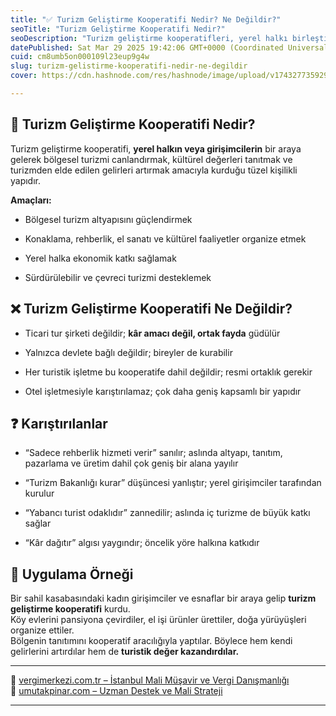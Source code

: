 ```yaml
---
title: "✅ Turizm Geliştirme Kooperatifi Nedir? Ne Değildir?"
seoTitle: "Turizm Geliştirme Kooperatifi Nedir?"
seoDescription: "Turizm geliştirme kooperatifleri, yerel halkı birleştirerek sürdürülebilir turizmi, ekonomik katkıyı ve kültürel değerlerin tanıtımını amaçlar"
datePublished: Sat Mar 29 2025 19:42:06 GMT+0000 (Coordinated Universal Time)
cuid: cm8umb5on000109l23eup9g4w
slug: turizm-gelistirme-kooperatifi-nedir-ne-degildir
cover: https://cdn.hashnode.com/res/hashnode/image/upload/v1743277359298/f3f2e73c-537b-44c8-a078-935998c2db3a.webp

---
```


## 🔹 Turizm Geliştirme Kooperatifi Nedir?

Turizm geliştirme kooperatifi, **yerel halkın veya girişimcilerin** bir araya gelerek bölgesel turizmi canlandırmak, kültürel değerleri tanıtmak ve turizmden elde edilen gelirleri artırmak amacıyla kurduğu tüzel kişilikli yapıdır.

**Amaçları:**

* Bölgesel turizm altyapısını güçlendirmek
    
* Konaklama, rehberlik, el sanatı ve kültürel faaliyetler organize etmek
    
* Yerel halka ekonomik katkı sağlamak
    
* Sürdürülebilir ve çevreci turizmi desteklemek
    

## ❌ Turizm Geliştirme Kooperatifi Ne Değildir?

* Ticari tur şirketi değildir; **kâr amacı değil, ortak fayda** güdülür
    
* Yalnızca devlete bağlı değildir; bireyler de kurabilir
    
* Her turistik işletme bu kooperatife dahil değildir; resmi ortaklık gerekir
    
* Otel işletmesiyle karıştırılamaz; çok daha geniş kapsamlı bir yapıdır
    

## ❓ Karıştırılanlar

* “Sadece rehberlik hizmeti verir” sanılır; aslında altyapı, tanıtım, pazarlama ve üretim dahil çok geniş bir alana yayılır
    
* “Turizm Bakanlığı kurar” düşüncesi yanlıştır; yerel girişimciler tarafından kurulur
    
* “Yabancı turist odaklıdır” zannedilir; aslında iç turizme de büyük katkı sağlar
    
* “Kâr dağıtır” algısı yaygındır; öncelik yöre halkına katkıdır
    

## 🧠 Uygulama Örneği

Bir sahil kasabasındaki kadın girişimciler ve esnaflar bir araya gelip **turizm geliştirme kooperatifi** kurdu.  
Köy evlerini pansiyona çevirdiler, el işi ürünler ürettiler, doğa yürüyüşleri organize ettiler.  
Bölgenin tanıtımını kooperatif aracılığıyla yaptılar. Böylece hem kendi gelirlerini artırdılar hem de **turistik değer kazandırdılar.**

---

🔗 [vergimerkezi.com.tr – İstanbul Mali Müşavir ve Vergi Danışmanlığı](https://vergimerkezi.com.tr)  
🔗 [umutakpinar.com – Uzman Destek ve Mali Strateji](https://umutakpinar.com)

---